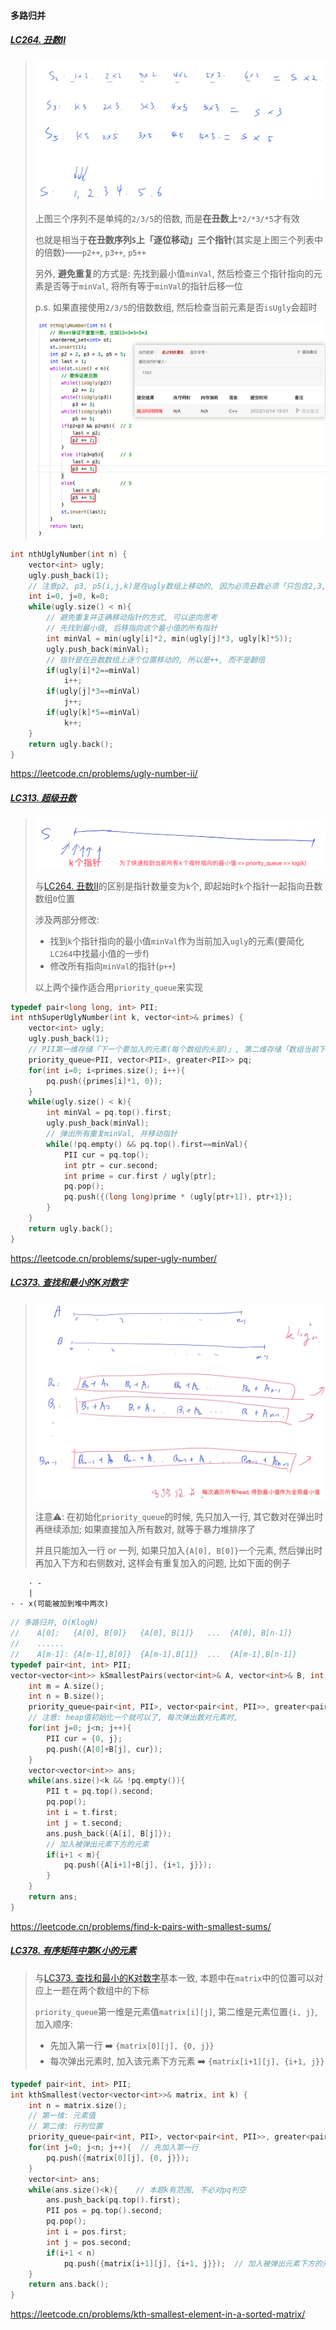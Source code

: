 #### 多路归并

##### [LC264. 丑数II](/workspace/264.%E4%B8%91%E6%95%B0-ii.cpp)
> ![LC264](/appendix/LC264.png)
>
> 上图三个序列不是单纯的`2/3/5`的倍数, 而是**在丑数上**`*2/*3/*5`才有效
> 
> 也就是相当于**在丑数序列`S`上「逐位移动」三个指针**(其实是上图三个列表中的倍数)——`p2++`, `p3++`, `p5++`
> 
> 另外, **避免重复**的方式是: 先找到最小值`minVal`, 然后检查三个指针指向的元素是否等于`minVal`, 将所有等于`minVal`的指针后移一位
> 
> p.s. 如果直接使用`2/3/5`的倍数数组, 然后检查当前元素是否`isUgly`会超时
> 
> ![LC264-2](/appendix/LC264-2.png)

```CPP
int nthUglyNumber(int n) {
    vector<int> ugly;
    ugly.push_back(1);
    // 注意p2, p3, p5(i,j,k)是在ugly数组上移动的, 因为必须丑数必须「只包含2,3,5作为质因数」
    int i=0, j=0, k=0;
    while(ugly.size() < n){
        // 避免重复并正确移动指针的方式, 可以逆向思考
        // 先找到最小值, 后移指向这个最小值的所有指针
        int minVal = min(ugly[i]*2, min(ugly[j]*3, ugly[k]*5));
        ugly.push_back(minVal);
        // 指针是在丑数数组上逐个位置移动的, 所以是++, 而不是翻倍
        if(ugly[i]*2==minVal)
            i++;
        if(ugly[j]*3==minVal)
            j++;
        if(ugly[k]*5==minVal)
            k++;
    }
    return ugly.back();
}
```
https://leetcode.cn/problems/ugly-number-ii/


##### [LC313. 超级丑数](/workspace/313.%E8%B6%85%E7%BA%A7%E4%B8%91%E6%95%B0.cpp)
> ![LC313](/appendix/LC313.png)
> 
> 与[LC264. 丑数II](/markdown/%E4%B8%93%E9%A2%98%20-%20%E5%A4%9A%E8%B7%AF%E5%BD%92%E5%B9%B6.md#lc264-%E4%B8%91%E6%95%B0ii)的区别是指针数量变为`k`个, 即起始时`k`个指针一起指向丑数数组`0`位置
>
> 涉及两部分修改:
> - 找到`k`个指针指向的最小值`minVal`作为当前加入`ugly`的元素(要简化`LC264`中找最小值的一步f)
> - 修改所有指向`minVal`的指针(`p++`)
>
> 以上两个操作适合用`priority_queue`来实现

```CPP
typedef pair<long long, int> PII;
int nthSuperUglyNumber(int k, vector<int>& primes) {
    vector<int> ugly;
    ugly.push_back(1);
    // PII第一维存储「下一个要加入的元素(每个数组的头部)」, 第二维存储「数组当前下标」(指针)
    priority_queue<PII, vector<PII>, greater<PII>> pq;
    for(int i=0; i<primes.size(); i++){
        pq.push({primes[i]*1, 0});
    }
    while(ugly.size() < k){
        int minVal = pq.top().first;
        ugly.push_back(minVal);
        // 弹出所有重复minVal, 并移动指针
        while(!pq.empty() && pq.top().first==minVal){
            PII cur = pq.top();
            int ptr = cur.second;
            int prime = cur.first / ugly[ptr];
            pq.pop();
            pq.push({(long long)prime * (ugly[ptr+1]), ptr+1});
        }
    }
    return ugly.back();
}
```
https://leetcode.cn/problems/super-ugly-number/


##### [LC373. 查找和最小的K对数字](/workspace/373.%E6%9F%A5%E6%89%BE%E5%92%8C%E6%9C%80%E5%B0%8F%E7%9A%84-k-%E5%AF%B9%E6%95%B0%E5%AD%97.cpp)
> ![LC373](/appendix/LC373.png)
> 
> 注意⚠️: 在初始化`priority_queue`的时候, 先只加入一行, 其它数对在弹出时再继续添加; 如果直接加入所有数对, 就等于暴力堆排序了
>
> 并且只能加入一行 or 一列, 如果只加入`{A[0], B[0]}`一个元素, 然后弹出时再加入下方和右侧数对, 这样会有重复加入的问题, 比如下面的例子

```
    · -
    |
· - x(可能被加到堆中两次)
```

```CPP
// 多路归并, O(KlogN)
//    A[0]:   {A[0], B[0]}   {A[0], B[1]}   ...  {A[0], B[n-1]}
//    ......
//    A[m-1]: {A[m-1],B[0]}  {A[m-1],B[1]}  ...  {A[m-1],B[n-1]}
typedef pair<int, int> PII;
vector<vector<int>> kSmallestPairs(vector<int>& A, vector<int>& B, int k) {
    int m = A.size();
    int n = B.size();
    priority_queue<pair<int, PII>, vector<pair<int, PII>>, greater<pair<int, PII>>> pq;
    // 注意: heap值初始化一个就可以了, 每次弹出数对元素时, 
    for(int j=0; j<n; j++){
        PII cur = {0, j};
        pq.push({A[0]+B[j], cur});
    }
    vector<vector<int>> ans;
    while(ans.size()<k && !pq.empty()){
        PII t = pq.top().second;
        pq.pop();
        int i = t.first;
        int j = t.second;
        ans.push_back({A[i], B[j]});
        // 加入被弹出元素下方的元素
        if(i+1 < m){
            pq.push({A[i+1]+B[j], {i+1, j}});
        }
    }
    return ans;
}
```
https://leetcode.cn/problems/find-k-pairs-with-smallest-sums/


##### [LC378. 有序矩阵中第K小的元素](/workspace/378.%E6%9C%89%E5%BA%8F%E7%9F%A9%E9%98%B5%E4%B8%AD%E7%AC%AC-k-%E5%B0%8F%E7%9A%84%E5%85%83%E7%B4%A0.cpp)

> 与[LC373. 查找和最小的K对数字]()基本一致, 本题中在`matrix`中的位置可以对应上一题在两个数组中的下标
> 
> `priority_queue`第一维是元素值`matrix[i][j]`, 第二维是元素位置`{i, j}`, 加入顺序:
> - 先加入第一行 ➡️ `{matrix[0][j], {0, j}}`
> - 每次弹出元素时, 加入该元素下方元素 ➡️ `{matrix[i+1][j], {i+1, j}}`

```CPP
typedef pair<int, int> PII;
int kthSmallest(vector<vector<int>>& matrix, int k) {
    int n = matrix.size();
    // 第一维: 元素值
    // 第二维: 行列位置
    priority_queue<pair<int, PII>, vector<pair<int, PII>>, greater<pair<int, PII>>> pq;
    for(int j=0; j<n; j++){  // 先加入第一行
        pq.push({matrix[0][j], {0, j}});
    }
    vector<int> ans;
    while(ans.size()<k){    // 本题k有范围, 不必对pq判空
        ans.push_back(pq.top().first);
        PII pos = pq.top().second;
        pq.pop();
        int i = pos.first;
        int j = pos.second;
        if(i+1 < n)
            pq.push({matrix[i+1][j], {i+1, j}});  // 加入被弹出元素下方的元素
    }
    return ans.back();
}
```
https://leetcode.cn/problems/kth-smallest-element-in-a-sorted-matrix/